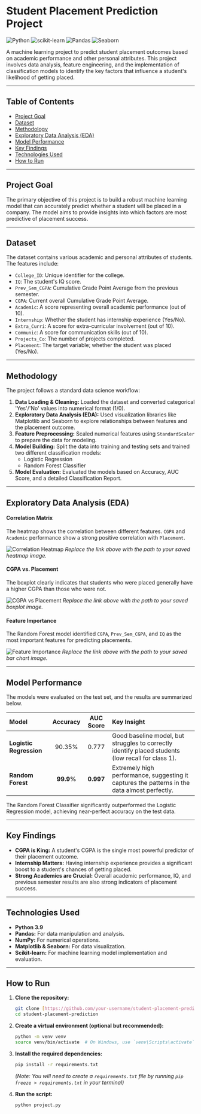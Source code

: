 # Student Placement Prediction Project

![Python](https://img.shields.io/badge/Python-3.9-blue.svg) ![scikit-learn](https://img.shields.io/badge/scikit--learn-1.0-orange.svg) ![Pandas](https://img.shields.io/badge/Pandas-1.3-yellow.svg) ![Seaborn](https://img.shields.io/badge/Seaborn-0.11-green.svg)

A machine learning project to predict student placement outcomes based on academic performance and other personal attributes. This project involves data analysis, feature engineering, and the implementation of classification models to identify the key factors that influence a student's likelihood of getting placed.

---

## Table of Contents
- [Project Goal](#project-goal)
- [Dataset](#dataset)
- [Methodology](#methodology)
- [Exploratory Data Analysis (EDA)](#exploratory-data-analysis-eda)
- [Model Performance](#model-performance)
- [Key Findings](#key-findings)
- [Technologies Used](#technologies-used)
- [How to Run](#how-to-run)

---

## Project Goal
The primary objective of this project is to build a robust machine learning model that can accurately predict whether a student will be placed in a company. The model aims to provide insights into which factors are most predictive of placement success.

---

## Dataset
The dataset contains various academic and personal attributes of students. The features include:
- `College_ID`: Unique identifier for the college.
- `IQ`: The student's IQ score.
- `Prev_Sem_CGPA`: Cumulative Grade Point Average from the previous semester.
- `CGPA`: Current overall Cumulative Grade Point Average.
- `Academic`: A score representing overall academic performance (out of 10).
- `Internship`: Whether the student has internship experience (Yes/No).
- `Extra_Curri`: A score for extra-curricular involvement (out of 10).
- `Communic`: A score for communication skills (out of 10).
- `Projects_Co`: The number of projects completed.
- `Placement`: The target variable; whether the student was placed (Yes/No).

---

## Methodology
The project follows a standard data science workflow:
1.  **Data Loading & Cleaning:** Loaded the dataset and converted categorical 'Yes'/'No' values into numerical format (1/0).
2.  **Exploratory Data Analysis (EDA):** Used visualization libraries like Matplotlib and Seaborn to explore relationships between features and the placement outcome.
3.  **Feature Preprocessing:** Scaled numerical features using `StandardScaler` to prepare the data for modeling.
4.  **Model Building:** Split the data into training and testing sets and trained two different classification models:
    * Logistic Regression
    * Random Forest Classifier
5.  **Model Evaluation:** Evaluated the models based on Accuracy, AUC Score, and a detailed Classification Report.

---

## Exploratory Data Analysis (EDA)

#### Correlation Matrix
The heatmap shows the correlation between different features. `CGPA` and `Academic` performance show a strong positive correlation with `Placement`.

![Correlation Heatmap](https://i.imgur.com/your_correlation_heatmap_image_url.png)
*Replace the link above with the path to your saved heatmap image.*

#### CGPA vs. Placement
The boxplot clearly indicates that students who were placed generally have a higher CGPA than those who were not.

![CGPA vs Placement](https://i.imgur.com/your_cgpavsplacement_boxplot_url.png)
*Replace the link above with the path to your saved boxplot image.*

#### Feature Importance
The Random Forest model identified `CGPA`, `Prev_Sem_CGPA`, and `IQ` as the most important features for predicting placements.

![Feature Importance](https://i.imgur.com/your_feature_importance_barchart_url.png)
*Replace the link above with the path to your saved bar chart image.*


---

## Model Performance

The models were evaluated on the test set, and the results are summarized below.

| Model | Accuracy | AUC Score | Key Insight |
| :--- | :---: | :---: | :--- |
| **Logistic Regression** | 90.35% | 0.777 | Good baseline model, but struggles to correctly identify placed students (low recall for class 1). |
| **Random Forest** | **99.9%** | **0.997** | Extremely high performance, suggesting it captures the patterns in the data almost perfectly. |

The Random Forest Classifier significantly outperformed the Logistic Regression model, achieving near-perfect accuracy on the test data.

---

## Key Findings
- **CGPA is King:** A student's CGPA is the single most powerful predictor of their placement outcome.
- **Internship Matters:** Having internship experience provides a significant boost to a student's chances of getting placed.
- **Strong Academics are Crucial:** Overall academic performance, IQ, and previous semester results are also strong indicators of placement success.

---

## Technologies Used
- **Python 3.9**
- **Pandas:** For data manipulation and analysis.
- **NumPy:** For numerical operations.
- **Matplotlib & Seaborn:** For data visualization.
- **Scikit-learn:** For machine learning model implementation and evaluation.

---

## How to Run
1.  **Clone the repository:**
    ```bash
    git clone [https://github.com/your-username/student-placement-prediction.git](https://github.com/your-username/student-placement-prediction.git)
    cd student-placement-prediction
    ```
2.  **Create a virtual environment (optional but recommended):**
    ```bash
    python -m venv venv
    source venv/bin/activate  # On Windows, use `venv\Scripts\activate`
    ```
3.  **Install the required dependencies:**
    ```bash
    pip install -r requirements.txt
    ```
    *(Note: You will need to create a `requirements.txt` file by running `pip freeze > requirements.txt` in your terminal)*

4.  **Run the script:**
    ```bash
    python project.py
    ```
